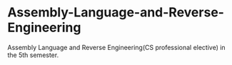 # Assembly-Language-and-Reverse-Engineering
Assembly Language and Reverse Engineering(CS professional elective) in the 5th semester.
